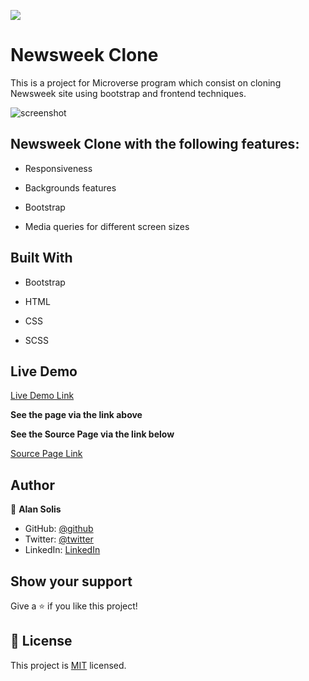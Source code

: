 ![](https://img.shields.io/badge/Microverse-blueviolet)

# Newsweek Clone

This is a project for Microverse program which consist on cloning Newsweek site using bootstrap and frontend techniques.


![screenshot](/assets/img/screenshot.jpg)

## Newsweek Clone with the following features:

- Responsiveness

- Backgrounds features

- Bootstrap

- Media queries for different screen sizes


## Built With

- Bootstrap

- HTML

- CSS

- SCSS


## Live Demo

[Live Demo Link](https://adoring-benz-430942.netlify.app)

**See the page via the link above**

**See the Source Page via the link below**

[Source Page Link](https://www.newsweek.com/)

## Author

😬 **Alan Solis**

- GitHub: [@github](https://github.com/warblo001)
- Twitter: [@twitter](https://twitter.com/Alan55572391)
- LinkedIn: [LinkedIn](https://www.linkedin.com/in/alan-solis-b567b044/)

## Show your support

Give a ⭐️ if you like this project!

## 📝 License

This project is [MIT](LICENSE) licensed.
